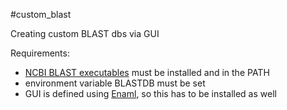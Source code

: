 #custom_blast

Creating custom BLAST dbs via GUI

Requirements:
* [NCBI BLAST executables](http://blast.ncbi.nlm.nih.gov/Blast.cgi?PAGE_TYPE=BlastDocs&DOC_TYPE=Download) must be installed and in the PATH
* environment variable BLASTDB must be set
* GUI is defined using [Enaml](https://github.com/nucleic/enaml), so this has to be installed as well
